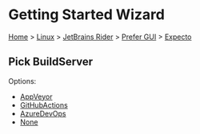 # Getting Started Wizard

[Home](/docs/wiz/readme.md) > [Linux](Linux.md) > [JetBrains Rider](Linux_Rider.md) > [Prefer GUI](Linux_Rider_Gui.md) > [Expecto](Linux_Rider_Gui_Expecto.md)

## Pick BuildServer

Options:
 * [AppVeyor](Linux_Rider_Gui_Expecto_AppVeyor.md)
 * [GitHubActions](Linux_Rider_Gui_Expecto_GitHubActions.md)
 * [AzureDevOps](Linux_Rider_Gui_Expecto_AzureDevOps.md)
 * [None](Linux_Rider_Gui_Expecto_None.md)

